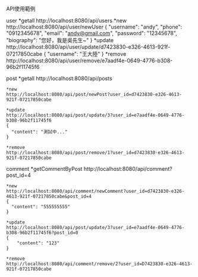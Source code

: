 API使用範例

user
	*getall
	http://localhost:8080/api/users
	*new
	http://localhost:8080/api/user/newUser
	{
	  "username": "andy",
	  "phone": "0912345678",
	  "email": "andy@gmail.com",
	  "password": "12345678",
	  "biography": "您好，我是吳先生~"
	}
	*update
	http://localhost:8080/api/user/update/d7423830-e326-4613-921f-07217850cabe
	{
	  "username": "王大陸"
	}
	*remove
	http://localhost:8080/api/user/remove/e7aadf4e-0649-4776-b308-96b2f11745f6

post
	*getall
	http://localhost:8080/api/posts

	*new
	http://localhost:8080/api/post/newPost?user_id=d7423830-e326-4613-921f-07217850cabe
	
	*update
	http://localhost:8080/api/post/update/3?user_id=e7aadf4e-0649-4776-b308-96b2f11745f6
	{
	  "content": "測試中..."
	}
	
	*remove
	http://localhost:8080/api/post/remove/1?user_id=d7423830-e326-4613-921f-07217850cabe

comment
	*getCommentByPost
	http://localhost:8080/api/comment?post_id=4
	
	*new
	http://localhost:8080/api/comment/newComment?user_id=d7423830-e326-4613-921f-07217850cabe&post_id=4
	{
	  "content": "555555555"
	}
	
	*update
	http://localhost:8080/api/post/update/3?user_id=e7aadf4e-0649-4776-b308-96b2f11745f6?post_id=0
	{
		"content": "123"
	}
		
	*remove
	http://localhost:8080/api/comment/remove/2?user_id=D7423830-e326-4613-921f-07217850cabe
